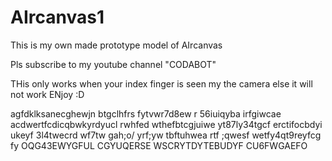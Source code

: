 # AIrcanvas1
This is my own made prototype model of AIrcanvas 

Pls subscribe to my youtube channel "CODABOT"

THis only works when your index finger is seen my the camera else it will not work 
ENjoy :D



agfdklksanecghewjn btgclhfrs
fytvwr7d8ew r 56iuiqyba irfgiwcae
acdwertfcdicqbwkyrdyucl rwhfed
wthefbtcgjuiwe yt87ly34tgcf
erctifocbdyi ukeyf 3l4twecrd
wf7tw gah;o/ yrf;yw tbftuhwea rtf ;qwesf
wetfy4qt9reyfcg fy OQG43EWYGFUL CGYUQERSE
WSCRYTDYTEBUDYF CU6FWGAEFO
